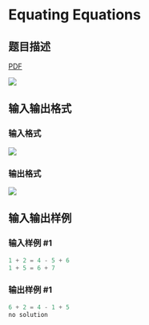 # Equating Equations

## 题目描述

[problemUrl]: https://uva.onlinejudge.org/index.php?option=com_onlinejudge&Itemid=8&category=15&page=show_problem&problem=1258

[PDF](https://uva.onlinejudge.org/external/103/p10317.pdf)

![](https://cdn.luogu.com.cn/upload/vjudge_pic/UVA10317/8c0d206123fbe64a6ca0ed54efe55ea5399eeb40.png)

## 输入输出格式

### 输入格式

![](https://cdn.luogu.com.cn/upload/vjudge_pic/UVA10317/c281e4224057a4322ec65c0197798e104256e64c.png)

### 输出格式

![](https://cdn.luogu.com.cn/upload/vjudge_pic/UVA10317/9f74bbfd2c4e6c782feb74fef79eb35dea37fb01.png)

## 输入输出样例

### 输入样例 #1

```cpp
1 + 2 = 4 - 5 + 6
1 + 5 = 6 + 7
```


### 输出样例 #1

```cpp
6 + 2 = 4 - 1 + 5
no solution
```



